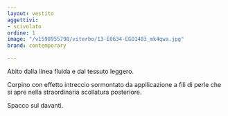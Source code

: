 ```yaml
---
layout: vestito
aggettivi:
- scivolato
ordine: 1
image: "/v1598955798/viterbo/13-E0634-EGO1483_mk4qwa.jpg"
brand: contemporary

---
```

Abito dalla linea fluida e dal tessuto leggero.

Corpino con effetto intreccio sormontato da appllicazione a fili di perle che si apre nella straordinaria scollatura posteriore.

Spacco sul davanti.